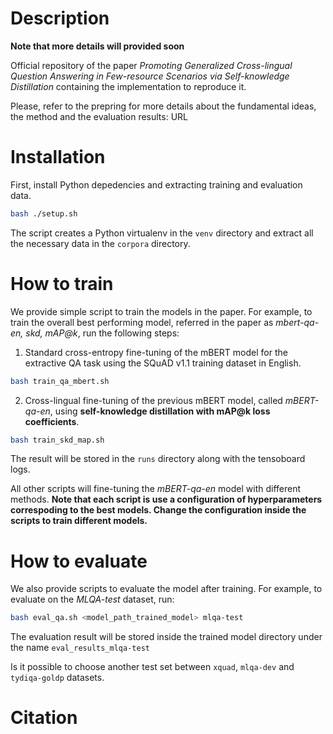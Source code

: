# Description
**Note that more details will provided soon**

Official repository of the paper _Promoting Generalized Cross-lingual Question Answering in Few-resource Scenarios via Self-knowledge Distillation_ containing the implementation to reproduce it. 

Please, refer to the prepring for more details about the fundamental ideas, the method and the evaluation results: URL


# Installation
First, install Python depedencies and extracting training and evaluation data.
```bash
bash ./setup.sh
```
The script creates a Python virtualenv in the `venv` directory and extract all the necessary data in the `corpora` directory.

# How to train
We provide simple script to train the models in the paper. For example, to train the overall best performing model, referred in the paper as _mbert-qa-en, skd, mAP@k_, run the following steps:

1. Standard cross-entropy fine-tuning of the mBERT model for the extractive QA task using the SQuAD v1.1 training dataset in English.
```bash
bash train_qa_mbert.sh
```

2. Cross-lingual fine-tuning of the previous mBERT model, called _mBERT-qa-en_, using **self-knowledge distillation with mAP@k loss coefficients**.
```bash
bash train_skd_map.sh
```

The result will be stored in the `runs` directory along with the tensoboard logs.

All other scripts will fine-tuning the _mBERT-qa-en_ model with different methods.
**Note that each script is use a configuration of hyperparameters correspoding to the best models. Change the configuration inside the scripts to train different models.**

# How to evaluate
We also provide scripts to evaluate the model after training. For example, to evaluate on the _MLQA-test_ dataset, run:

```bash
bash eval_qa.sh <model_path_trained_model> mlqa-test
```

The evaluation result will be stored inside the trained model directory under the name `eval_results_mlqa-test`

Is it possible to choose another test set between `xquad`, `mlqa-dev` and `tydiqa-goldp` datasets.

# Citation

